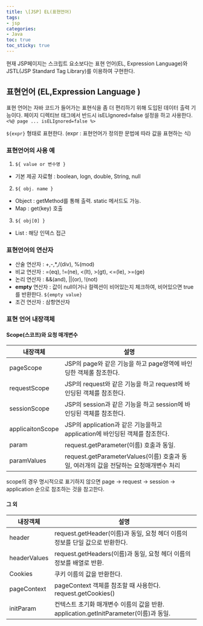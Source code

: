 ```yaml
---
title: \[JSP] EL(표현언어)
tags:
- jsp
categories:
- Java
toc: true
toc_sticky: true
---
```


현재 JSP페이지는 스크립트 요소보다는 표현 언어(EL, Expression Language)와 JSTL(JSP Standard Tag Library)를 이용하여 구현한다.


## 표현언어 (EL,Expression Language )

표현 언어는 자바 코드가 들어가는 표현식을 좀 더 편리하기 위해 도입된 데이터 출력 기능이다. 
페이지 디렉티브 태그에서 반드시 isELIgnored=false 설정을 하고 사용한다. `<%@ page ... isELIgnored=false %>`

`${expr}` 형태로 표현한다. (expr : 표현언어가 정의한 문법에 따라 값을 표현하는 식)


### 표현언어의 사용 예

1. `${ value or 변수명 }`
- 기본 제공 자료형 : boolean, logn, double, String, null 

2. `${ obj. name }`
- Object : getMethod를 통해 출력. static 메서드도 가능.
- Map : get(key) 호출

3. `${ obj[0] }`
- List : 해당 인덱스 접근


### 표현언어의 연산자

- 산술 연산자 : +,-,*,/(div), %(mod)
- 비교 연산자 : =(eq), !=(ne), <(lt), >(gt), <=(le), >=(ge)
- 논리 연산자 : &&(and), \|\|(or), !(not)
- **empty** 연산자 : 값이 null이거나 컬렉션이 비어있는지 체크하여, 비어있으면 true를 반환한다. `${empty value}`
- 조건 연산자 : 삼항연산자


### 표현 언어 내장객체

#### Scope(스코프)와 요청 매개변수

|내장객체|설명|
|---|---|
|pageScope|JSP의 page와 같은 기능을 하고 page영역에 바인딩한 객체롤 참조한다.|
|requestScope|JSP의 request와 같은 기능을 하고 request에 바인딩된 객체를 참조한다.|
|sessionScope|JSP의 session과 같은 기능을 하고 session에 바인딩된 객체를 참조한다.|
|applicaitonScope|JSP의 application과 같은 기능을하고 application에 바인딩된 객체를 참조한다.|
|param|request.getParameter(이름) 호출과 동일. |
|paramValues|request.getParameterValues(이름) 호출과 동일, 여러개의 값을 전달하는 요청매개변수 처리|

scope의 경우 명시적으로 표기하지 않으면 page -> request -> session -> application 순으로 참조하는 것을 참고한다.


#### 그 외

|내장객체|설명|
|---|---|
|header|request.getHeader(이름)과 동일, 요청 헤더 이름의 정보를 단일 값으로 반환한다.|
|headerValues|request.getHeaders(이름)과 동일, 요청 헤더 이름의 정보를 배열로 반환.|
|Cookies|쿠키 이름의 값을 반환한다.|
|pageContext|pageContext 객체를 참조할 때 사용한다. request.getCookies()|
|initParam|컨텍스트 초기화 매개변수 이름의 값을 반환. application.getInitParameter(이름)과 동일.|
